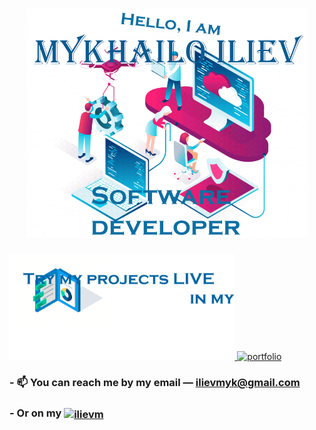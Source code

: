 <h1 align="center"><img src="./assets/Mykhailo_Iliev_transparent.gif" width="450px"/></h1>

<a href="https://www.ilievm.com/" target="_blank"> 
  <img src="./assets/tryMyProjects.gif" height="170px" alt="portfolio"/> 
</a>
<a href="https://www.ilievm.com/" target="_blank"> 
  <img src="./assets/portfolio.gif" height="230px" alt="portfolio"/> 
</a>

<h3 align="left"> - 📫 You can reach me by my email — <a href="mailto:webmaster@example.com">ilievmyk@gmail.com
</a> </h3>

<h3 align="left"> - Or on my <a href="https://linkedin.com/in/ilievm" target="blank"><img align="center" src="https://content.linkedin.com/content/dam/me/business/en-us/amp/brand-site/v2/bg/LI-Logo.svg.original.svg" alt="ilievm" height="20" /></a> </h3>
